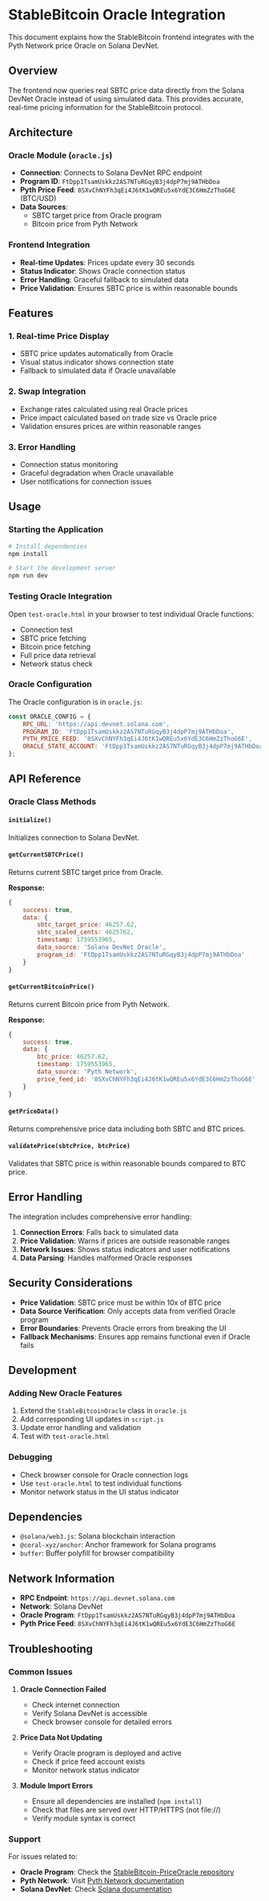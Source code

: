 # StableBitcoin Oracle Integration

This document explains how the StableBitcoin frontend integrates with the Pyth Network price Oracle on Solana DevNet.

## Overview

The frontend now queries real SBTC price data directly from the Solana DevNet Oracle instead of using simulated data. This provides accurate, real-time pricing information for the StableBitcoin protocol.

## Architecture

### Oracle Module (`oracle.js`)
- **Connection**: Connects to Solana DevNet RPC endpoint
- **Program ID**: `FtDpp1TsamUskkz2AS7NTuRGqyB3j4dpP7mj9ATHbDoa`
- **Pyth Price Feed**: `8SXvChNYFh3qEi4J6tK1wQREu5x6YdE3C6HmZzThoG6E` (BTC/USD)
- **Data Sources**: 
  - SBTC target price from Oracle program
  - Bitcoin price from Pyth Network

### Frontend Integration
- **Real-time Updates**: Prices update every 30 seconds
- **Status Indicator**: Shows Oracle connection status
- **Error Handling**: Graceful fallback to simulated data
- **Price Validation**: Ensures SBTC price is within reasonable bounds

## Features

### 1. Real-time Price Display
- SBTC price updates automatically from Oracle
- Visual status indicator shows connection state
- Fallback to simulated data if Oracle unavailable

### 2. Swap Integration
- Exchange rates calculated using real Oracle prices
- Price impact calculated based on trade size vs Oracle price
- Validation ensures prices are within reasonable ranges

### 3. Error Handling
- Connection status monitoring
- Graceful degradation when Oracle unavailable
- User notifications for connection issues

## Usage

### Starting the Application
```bash
# Install dependencies
npm install

# Start the development server
npm run dev
```

### Testing Oracle Integration
Open `test-oracle.html` in your browser to test individual Oracle functions:
- Connection test
- SBTC price fetching
- Bitcoin price fetching
- Full price data retrieval
- Network status check

### Oracle Configuration
The Oracle configuration is in `oracle.js`:

```javascript
const ORACLE_CONFIG = {
    RPC_URL: 'https://api.devnet.solana.com',
    PROGRAM_ID: 'FtDpp1TsamUskkz2AS7NTuRGqyB3j4dpP7mj9ATHbDoa',
    PYTH_PRICE_FEED: '8SXvChNYFh3qEi4J6tK1wQREu5x6YdE3C6HmZzThoG6E',
    ORACLE_STATE_ACCOUNT: 'FtDpp1TsamUskkz2AS7NTuRGqyB3j4dpP7mj9ATHbDoa'
};
```

## API Reference

### Oracle Class Methods

#### `initialize()`
Initializes connection to Solana DevNet.

#### `getCurrentSBTCPrice()`
Returns current SBTC target price from Oracle.

**Response:**
```javascript
{
    success: true,
    data: {
        sbtc_target_price: 46257.62,
        sbtc_scaled_cents: 4625762,
        timestamp: 1759553965,
        data_source: 'Solana DevNet Oracle',
        program_id: 'FtDpp1TsamUskkz2AS7NTuRGqyB3j4dpP7mj9ATHbDoa'
    }
}
```

#### `getCurrentBitcoinPrice()`
Returns current Bitcoin price from Pyth Network.

**Response:**
```javascript
{
    success: true,
    data: {
        btc_price: 46257.62,
        timestamp: 1759553965,
        data_source: 'Pyth Network',
        price_feed_id: '8SXvChNYFh3qEi4J6tK1wQREu5x6YdE3C6HmZzThoG6E'
    }
}
```

#### `getPriceData()`
Returns comprehensive price data including both SBTC and BTC prices.

#### `validatePrice(sbtcPrice, btcPrice)`
Validates that SBTC price is within reasonable bounds compared to BTC price.

## Error Handling

The integration includes comprehensive error handling:

1. **Connection Errors**: Falls back to simulated data
2. **Price Validation**: Warns if prices are outside reasonable ranges
3. **Network Issues**: Shows status indicators and user notifications
4. **Data Parsing**: Handles malformed Oracle responses

## Security Considerations

- **Price Validation**: SBTC price must be within 10x of BTC price
- **Data Source Verification**: Only accepts data from verified Oracle program
- **Error Boundaries**: Prevents Oracle errors from breaking the UI
- **Fallback Mechanisms**: Ensures app remains functional even if Oracle fails

## Development

### Adding New Oracle Features
1. Extend the `StableBitcoinOracle` class in `oracle.js`
2. Add corresponding UI updates in `script.js`
3. Update error handling and validation
4. Test with `test-oracle.html`

### Debugging
- Check browser console for Oracle connection logs
- Use `test-oracle.html` to test individual functions
- Monitor network status in the UI status indicator

## Dependencies

- `@solana/web3.js`: Solana blockchain interaction
- `@coral-xyz/anchor`: Anchor framework for Solana programs
- `buffer`: Buffer polyfill for browser compatibility

## Network Information

- **RPC Endpoint**: `https://api.devnet.solana.com`
- **Network**: Solana DevNet
- **Oracle Program**: `FtDpp1TsamUskkz2AS7NTuRGqyB3j4dpP7mj9ATHbDoa`
- **Pyth Price Feed**: `8SXvChNYFh3qEi4J6tK1wQREu5x6YdE3C6HmZzThoG6E`

## Troubleshooting

### Common Issues

1. **Oracle Connection Failed**
   - Check internet connection
   - Verify Solana DevNet is accessible
   - Check browser console for detailed errors

2. **Price Data Not Updating**
   - Verify Oracle program is deployed and active
   - Check if price feed account exists
   - Monitor network status indicator

3. **Module Import Errors**
   - Ensure all dependencies are installed (`npm install`)
   - Check that files are served over HTTP/HTTPS (not file://)
   - Verify module syntax is correct

### Support

For issues related to:
- **Oracle Program**: Check the [StableBitcoin-PriceOracle repository](https://github.com/ppoirier-ai/StableBitcoin-PriceOracle)
- **Pyth Network**: Visit [Pyth Network documentation](https://docs.pyth.network/)
- **Solana DevNet**: Check [Solana documentation](https://docs.solana.com/)
